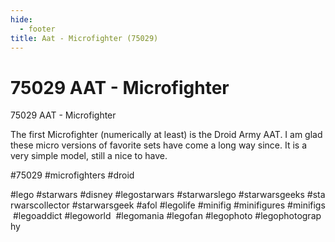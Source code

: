 ```yaml
---
hide:
  - footer
title: Aat - Microfighter (75029)
---
```


# 75029 AAT - Microfighter

75029 AAT - Microfighter

The first Microfighter (numerically at least) is the Droid Army AAT. I am glad these micro versions of favorite sets have come a long way since. It is a very simple model, still a nice to have.

#75029 #microfighters #droid

#lego #starwars #disney #legostarwars #starwarslego #starwarsgeeks #starwarscollector #starwarsgeek #afol #legolife #minifig #minifigures #minifigs #legoaddict #legoworld  #legomania #legofan #legophoto #legophotography

